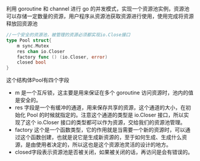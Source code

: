 利用 goroutine 和 channel 进行 go 的并发模式，实现一个资源池实例，资源池可以存储一定数量的资源，用户程序从资源池获取资源进行使用，使用完成将资源释放回资源池

```go
//一个安全的资源池，被管理的资源必须都实现io.Close接口
type Pool struct{
    m sync.Mutex
    res chan io.Closer
    factory func () (io.Closer, error)    
    closed bool
}
```

这个结构体Pool有四个字段 

- m 是一个互斥锁，这主要是用来保证在多个 goroutine 访问资源时，池内的值是安全的。 
- res 字段是一个有缓冲的通道，用来保存共享的资源，这个通道的大小，在初始化 Pool 的时候就指定的。注意这个通道的类型是 io.Closer 接口，所以实现了这个 io.Closer 接口的类型都可以作为资源，交给我们的资源池管理。
- factory 这个是一个函数类型，它的作用就是当需要一个新的资源时，可以通过这个函数创建，也就是说它是生成新资源的，至于如何生成、生成什么资源，是由使用者决定的，所以这也是这个资源池灵活的设计的地方。
- closed字段表示资源池是否被关闭，如果被关闭的话，再访问是会有错误的。